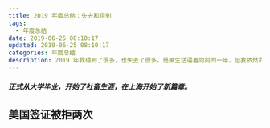 ```yaml
---
title: 2019 年度总结：失去和得到
tags:
  - 年度总结
date: 2019-06-25 08:10:17
updated: 2019-06-25 08:10:17
categories: 年度总结
description: 2019 年我得到了很多，也失去了很多，是被生活逼着向前的一年，但我依然靠着良好的心态，缓了过来。
---
```


##### 正式从大学毕业，开始了社畜生涯，在上海开始了新篇章。

<!-- more -->

## 美国签证被拒两次

